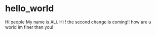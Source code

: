 # hello_world
Hi people
My name is ALi. Hi !
the second change is coming!!
how are u world 
im finer than you!
